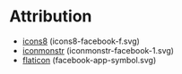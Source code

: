 # Attribution

* [icons8](https://icons8.com/icon/set/facebook-f/all) (icons8-facebook-f.svg)
* [iconmonstr](https://iconmonstr.com/facebook-1-svg/) (iconmonstr-facebook-1.svg)
* [flaticon](https://www.flaticon.com/free-icon/facebook-app-symbol_20837) (facebook-app-symbol.svg)